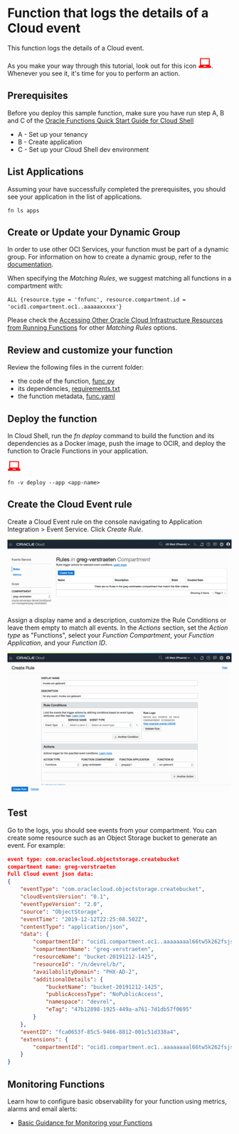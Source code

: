 # Function that logs the details of a Cloud event

This function logs the details of a Cloud event.

As you make your way through this tutorial, look out for this icon ![user input icon](./images/userinput.png).
Whenever you see it, it's time for you to perform an action.


## Prerequisites
Before you deploy this sample function, make sure you have run step A, B and C of the [Oracle Functions Quick Start Guide for Cloud Shell](https://www.oracle.com/webfolder/technetwork/tutorials/infographics/oci_functions_cloudshell_quickview/functions_quickview_top/functions_quickview/index.html)
* A - Set up your tenancy
* B - Create application
* C - Set up your Cloud Shell dev environment


## List Applications 
Assuming your have successfully completed the prerequisites, you should see your 
application in the list of applications.
```
fn ls apps
```


## Create or Update your Dynamic Group
In order to use other OCI Services, your function must be part of a dynamic group. For information on how to create a dynamic group, refer to the [documentation](https://docs.cloud.oracle.com/iaas/Content/Identity/Tasks/managingdynamicgroups.htm#To).

When specifying the *Matching Rules*, we suggest matching all functions in a compartment with:
```
ALL {resource.type = 'fnfunc', resource.compartment.id = 'ocid1.compartment.oc1..aaaaaxxxxx'}
```
Please check the [Accessing Other Oracle Cloud Infrastructure Resources from Running Functions](https://docs.cloud.oracle.com/en-us/iaas/Content/Functions/Tasks/functionsaccessingociresources.htm) for other *Matching Rules* options.


## Review and customize your function
Review the following files in the current folder:
* the code of the function, [func.py](./func.py)
* its dependencies, [requirements.txt](./requirements.txt)
* the function metadata, [func.yaml](./func.yaml)


## Deploy the function 
In Cloud Shell, run the *fn deploy* command to build the function and its dependencies as a Docker image, 
push the image to OCIR, and deploy the function to Oracle Functions in your application.

![user input icon](./images/userinput.png)
```
fn -v deploy --app <app-name>
```


## Create the Cloud Event rule
Create a Cloud Event rule on the console navigating to Application Integration > Event Service. Click *Create Rule*.

![user input icon](./images/1-create_event_rule.png)

Assign a display name and a description, customize the Rule Conditions or leave them empty to match all events. In the *Actions* section, set the *Action type* as "Functions", select your *Function Compartment*, your *Function Application*, and your *Function ID*.

![user input icon](./images/2-create_event_rule.png)

## Test
Go to the logs, you should see events from your compartment. You can create some resource such as an Object Storage bucket to generate an event.
For example:
```json
event type: com.oraclecloud.objectstorage.createbucket
compartment name: greg-verstraeten
Full Cloud event json data:
{
    "eventType": "com.oraclecloud.objectstorage.createbucket",
    "cloudEventsVersion": "0.1",
    "eventTypeVersion": "2.0",
    "source": "ObjectStorage",
    "eventTime": "2019-12-12T22:25:08.502Z",
    "contentType": "application/json",
    "data": {
        "compartmentId": "ocid1.compartment.oc1..aaaaaaaal66tw5k262fsjsrgdqan5cbbfxvoydbhxx5hijth2h3qlbwmtdlq",
        "compartmentName": "greg-verstraeten",
        "resourceName": "bucket-20191212-1425",
        "resourceId": "/n/devrel/b/",
        "availabilityDomain": "PHX-AD-2",
        "additionalDetails": {
            "bucketName": "bucket-20191212-1425",
            "publicAccessType": "NoPublicAccess",
            "namespace": "devrel",
            "eTag": "47b12898-1925-449a-a761-7d1db57f0695"
        }
    },
    "eventID": "fca0653f-85c5-9466-8812-001c51d338a4",
    "extensions": {
        "compartmentId": "ocid1.compartment.oc1..aaaaaaaal66tw5k262fsjsrgdqan5cbbfxvoydbhxx5hijth2h3qlbwmtdlq"
    }
}
```


## Monitoring Functions

Learn how to configure basic observability for your function using metrics, alarms and email alerts:
* [Basic Guidance for Monitoring your Functions](../basic-observability/functions.md)

